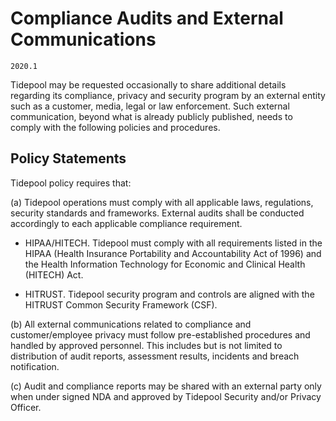 # Compliance Audits and External Communications

`2020.1`

Tidepool may be requested occasionally to share additional details regarding its
compliance, privacy and security program by an external entity such as a
customer, media, legal or law enforcement.  Such external communication, beyond
what is already publicly published, needs to comply with the following policies
and procedures.

## Policy Statements

Tidepool policy requires that:

(a) Tidepool operations must comply with all applicable laws,
regulations, security standards and frameworks. External audits shall be
conducted accordingly to each applicable compliance requirement.

  - HIPAA/HITECH. Tidepool must comply with all requirements listed
    in the HIPAA (Health Insurance Portability and Accountability Act of 1996)
    and the Health Information Technology for Economic and Clinical Health
    (HITECH) Act.

  - HITRUST. Tidepool security program and controls are aligned with
    the HITRUST Common Security Framework (CSF).




(b) All external communications related to compliance and customer/employee
privacy must follow pre-established procedures and handled by approved
personnel. This includes but is not limited to distribution of audit reports,
assessment results, incidents and breach notification.

(c) Audit and compliance reports may be shared with an external party only when
under signed NDA and approved by Tidepool Security and/or Privacy Officer.
